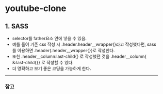 # youtube-clone

## 1. SASS

- selector를 father요소 안에 넣을 수 있음.
- 예를 들어 기존 css 작성 시 .header.header\_\_wrapper{}라고 작성했다면, sass를 이용하면 .header{.header\_\_wrapper{}}로 작성한다.
- 또한 .header\_\_column:last-child{} 로 작성했던 것을 .header\_\_column{ &:last-child{}} 로 작성할 수 있다.
- 더 명확하고 보기 좋은 코딩을 가능하게 한다.

---

### 참고
